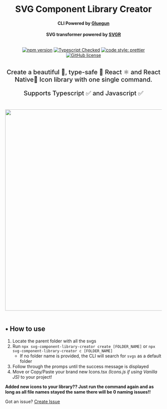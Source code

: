 <h1 style="text-align: center">SVG Component Library Creator</h1>
<h4 style="text-align: center">CLI Powered by <a href="https://github.com/infinitered/gluegun/blob/master/readme.md">Gluegun</a></h4>
<h4 style="text-align: center">SVG transformer powered by <a href="https://github.com/infinitered/gluegun/blob/master/readme.md">SVGR</a></h4>

<div align="center">

  <div style="display: flex; flex-direction: column">
  
  [![npm version](https://badge.fury.io/js/svg-component-library-creator.svg)](https://badge.fury.io/js/svg-component-library-creator)
  [![Typescript Checked](https://camo.githubusercontent.com/21132e0838961fbecb75077042aa9b15bc0bf6f9/68747470733a2f2f62616467656e2e6e65742f62616467652f4275696c74253230576974682f547970655363726970742f626c7565)](https://www.typescriptlang.org/)
  [![code style: prettier](https://img.shields.io/badge/code_style-prettier-ff69b4.svg)](https://github.com/prettier/prettier)
  [![GitHub license](https://img.shields.io/github/license/Naereen/StrapDown.js.svg)](https://github.com/Naereen/StrapDown.js/blob/master/LICENSE)
  </div>
<p style="font-size: 20px; font-weight: 500">
  Create a beautiful 💅, type-safe 🔐 React ⚛️ and React Native📱 Icon library with one single command.
</p>
<p style="font-size: 20px; font-weight: 500">
  Supports Typescript ✅ and Javascript ✅
</p>
<img src="https://i.imgur.com/kY3NBi2.png" width="648" style="margin-top: 20px; ">
</div>

<br>

## • How to use

1. Locate the parent folder with all the svgs
2. Run ``npx svg-component-library-creator create [FOLDER_NAME]`` or ``npx svg-component-library-creator c [FOLDER_NAME]``
   -  If no folder name is provided, the CLI will search for ``svgs`` as a default folder
3. Follow through the promps until the success message is displayed
4. Move or Copy/Paste your brand new Icons.tsx *(Icons.js if using Vanilla JS)* to your project!

**Added new icons to your library?? Just run the command again and as long as all file names stayed the same there will be 0 naming issues!!**

Got an issue? [Create Issue](https://github.com/josevelaz/svg-component-library-creator/issues/new)
